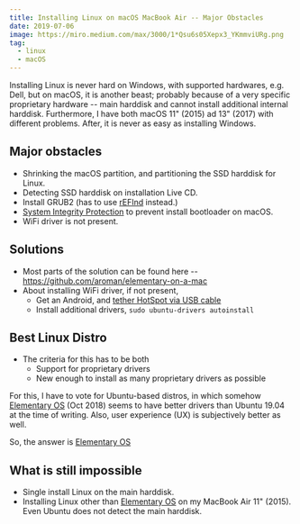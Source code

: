 ```yaml
---
title: Installing Linux on macOS MacBook Air -- Major Obstacles
date: 2019-07-06
image: https://miro.medium.com/max/3000/1*Qsu6s05Xepx3_YKmmviURg.png
tag:
  - linux
  - macOS
---
```


Installing Linux is never hard on Windows, with supported hardwares, e.g. Dell, but on macOS, it is another beast; probably because of a very specific proprietary hardware -- main harddisk and cannot install additional internal harddisk. Furthermore, I have both macOS 11" (2015) ad 13" (2017) with different problems. After, it is never as easy as installing Windows.

<!-- excerpt_separator -->

## Major obstacles

- Shrinking the macOS partition, and partitioning the SSD harddisk for Linux.
- Detecting SSD harddisk on installation Live CD.
- Install GRUB2 (has to use [rEFInd](https://www.rodsbooks.com/refind/installing.html) instead.)
- [System Integrity Protection](https://www.imore.com/how-turn-system-integrity-protection-macos) to prevent install bootloader on macOS.
- WiFi driver is not present.

## Solutions

- Most parts of the solution can be found here -- <https://github.com/aroman/elementary-on-a-mac>
- About installing WiFi driver, if not present,
  - Get an Android, and [tether HotSpot via USB cable](https://support.google.com/android/answer/9059108?hl=en)
  - Install additional drivers, `sudo ubuntu-drivers autoinstall`

## Best Linux Distro

- The criteria for this has to be both
  - Support for proprietary drivers
  - New enough to install as many proprietary drivers as possible

For this, I have to vote for Ubuntu-based distros, in which somehow [Elementary OS](https://elementary.io/) (Oct 2018) seems to have better drivers than Ubuntu 19.04 at the time of writing. Also, user experience (UX) is subjectively better as well.

So, the answer is [Elementary OS](https://elementary.io/)

## What is still impossible

- Single install Linux on the main harddisk.
- Installing Linux other than [Elementary OS](https://elementary.io/) on my MacBook Air 11" (2015). Even Ubuntu does not detect the main harddisk.
